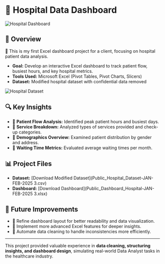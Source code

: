 # 🏥 Hospital Data Dashboard

![Hospital Dashboard](hospital_dashboard.png)

## 📌 Overview
🔹 This is my first Excel dashboard project for a client, focusing on hospital patient data analysis.
- **Goal:** Develop an interactive Excel dashboard to track patient flow, busiest hours, and key hospital metrics.
- **Tools Used:** Microsoft Excel (Pivot Tables, Pivot Charts, Slicers)
- **Dataset:** Modified hospital dataset with confidential data removed

![Hospital Dataset](hospital_dataset.png)

## 🔍 Key Insights
- 🔹 **Patient Flow Analysis:** Identified peak patient hours and busiest days.
- 🔹 **Service Breakdown:** Analyzed types of services provided and check-up categories.
- 🔹 **Demographics Overview:** Examined patient distribution by gender and address.
- 🔹 **Waiting Time Metrics:** Evaluated average waiting times per month.

## 📊 Project Files
- **Dataset:** [Download Modified Dataset](Public_Hospital_Dataset-JAN-FEB-2025 3.csv)
- **Dashboard:** [Download Dashboard](Public_Dashboard_Hospital-JAN-FEB-2025 3.xlsx)

## 🚀 Future Improvements
- 🔹 Refine dashboard layout for better readability and data visualization.
- 🔹 Implement more advanced Excel features for deeper insights.
- 🔹 Automate data cleaning to handle inconsistencies more efficiently.

---
This project provided valuable experience in **data cleaning, structuring insights, and dashboard design**, simulating real-world Data Analyst tasks in the healthcare industry.

